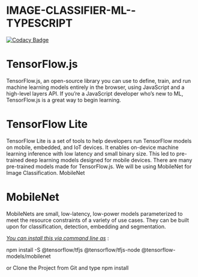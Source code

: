 # IMAGE-CLASSIFIER-ML--TYPESCRIPT

[![Codacy Badge](https://api.codacy.com/project/badge/Grade/06181f6599bd4f0eb19771c836711641)](https://app.codacy.com/manual/josphatwambugu77/IMAGE-CLASSIFIER-TENSORFLOWJS?utm_source=github.com&utm_medium=referral&utm_content=wambugucoder/IMAGE-CLASSIFIER-TENSORFLOWJS&utm_campaign=Badge_Grade_Settings)

<h1><b>TensorFlow.js</b></h2>

<p>TensorFlow.js, an open-source library you can use to define, train, and run machine learning models entirely in the browser, using JavaScript and a high-level layers API. If you’re a JavaScript developer who’s new to ML, TensorFlow.js is a great way to begin learning.
</p>
<h1><b>TensorFlow Lite</b></h2>
<p>TensorFlow Lite is a set of tools to help developers run TensorFlow models on mobile, embedded, and IoT devices. It enables on-device machine learning inference with low latency and small binary size. This led to pre-trained deep learning models designed for mobile devices. There are many pre-trained models made for TensorFlow.js. We will be using MobileNet for Image Classification.
MobileNet</P>
<h1><b>MobileNet</b></h2
<p>MobileNets are small, low-latency, low-power models parameterized to meet the resource constraints of a variety of use cases. They can be built upon for classification, detection, embedding and segmentation.
</p>
<p><u><i>You can install this via command line as</i></u> :</P>

<p>npm install -S @tensorflow/tfjs @tensorflow/tfjs-node @tensorflow-models/mobilenet  </p>
<p>or Clone the Project from Git and type npm install</p>
